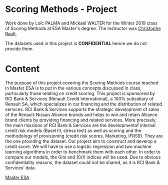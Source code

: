 

# **Scoring Methods - Project**

Work done by Loïc PALMA and Mickaël WALTER for the Winter 2019 class of Scoring Methods at ESA Master's degree. The instructor was [Christophe Rault](http://chrault3.free.fr/).

The datasets used in this project is **CONFIDENTIAL** hence we do not provide them.


# **Content**

The purpose of this project covering the Scoring Methods course teached in Master ESA is to put in the various concepts discussed in class, particularly those relating on credit scoring. This project is sponsored by RCI Bank & Services (Renault Credit International), a 100% subsidiary of Renault SA, which specializes in car financing and the distribution of related services. RCI Bank & Services supports the strategic development of sales of the Renault-Nissan Alliance brands and helps to win and retain Alliance brand clients by providing financing and related services. More precisely, the main missions of RCI Bank & Services are the developmentof internal credit risk models (Basel III, stress test) as well as scoring and the methodology of provisioning (credit risk scores, Marketing, IFRS9). They are the one providing the dataset. Our project aim to construct and develop a credit score. We will have to use a logistic regression and two machine learning algorithms in order to benchmark them with each other. In order to compare our models, the Gini and 10/X indices will be used. Due to obvious confidentiality reasons, the dataset could not be shared, as it is RCI Bank & Services’ data.


[Master ESA](https://www.univ-orleans.fr/deg/masters/ESA/index.htm)

